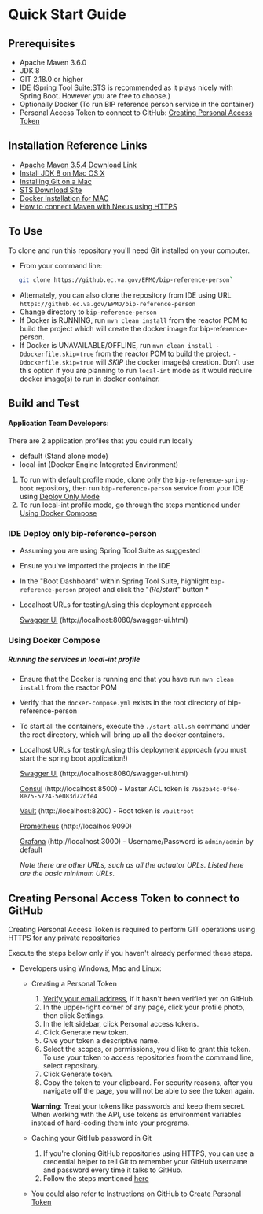 # Quick Start Guide

## Prerequisites

* Apache Maven 3.6.0
* JDK 8
* GIT 2.18.0 or higher
* IDE (Spring Tool Suite:STS is recommended as it plays nicely with Spring Boot. However you are free to choose.)
* Optionally Docker (To run BIP reference person service in the container)
* Personal Access Token to connect to GitHub: [Creating Personal Access Token](#creating-personal-access-token-to-connect-to-github)

## Installation Reference Links
* [Apache Maven 3.5.4 Download Link](https://archive.apache.org/dist/maven/maven-3/3.5.4/binaries/)
* [Install JDK 8 on Mac OS X](installation-help-guide.md#install-jdk-8-on-a-mac)
* [Installing Git on a Mac](installation-help-guide.md#installing-git-on-a-mac)
* [STS Download Site](https://spring.io/tools3/sts/all)
* [Docker Installation for MAC](https://docs.docker.com/docker-for-mac/install/)
* [How to connect Maven with Nexus using HTTPS](installation-help-guide.md#how-to-connect-maven-with-nexus-using-https)

## To Use

To clone and run this repository you'll need Git installed on your computer. 

* From your command line:
```bash
   git clone https://github.ec.va.gov/EPMO/bip-reference-person`
```
* Alternately, you can also clone the repository from IDE using URL `https://github.ec.va.gov/EPMO/bip-reference-person`
* Change directory to `bip-reference-person`
* If Docker is RUNNING, run `mvn clean install` from the reactor POM to build the project which will create the docker image for bip-reference-person. 
* If Docker is UNAVAILABLE/OFFLINE, run `mvn clean install -Ddockerfile.skip=true` from the reactor POM to build the project. `-Ddockerfile.skip=true` will *SKIP* the docker image(s) creation. Don't use this option if you are planning to run `local-int` mode as it would require docker image(s) to run in docker container.

## Build and Test

#### Application Team Developers: ### 

There are 2 application profiles that you could run locally

* default (Stand alone mode)
* local-int (Docker Engine Integrated Environment) 


1. To run with default profile mode, clone only the `bip-reference-spring-boot` repository, then run `bip-reference-person` service from your IDE using [Deploy Only Mode](#ide-deploy-only-bip-reference-person)
1. To run local-int profile mode, go through the steps mentioned under [Using Docker Compose](#using-docker-compose)

### IDE Deploy only bip-reference-person
* Assuming you are using Spring Tool Suite as suggested
* Ensure you've imported the projects in the IDE
* In the "Boot Dashboard" within Spring Tool Suite, highlight `bip-reference-person` project and click the "*(Re)start*" button *
* Localhost URLs for testing/using this deployment approach

  [Swagger UI](http://localhost:8080/swagger-ui.html) (http://localhost:8080/swagger-ui.html)

### Using Docker Compose

##### Running the services in local-int profile

* Ensure that the Docker is running and that you have run `mvn clean install` from the reactor POM
* Verify that the `docker-compose.yml` exists in the root directory of bip-reference-person
* To start all the containers, execute the `./start-all.sh` command under the root directory, which will bring up all the docker containers. 
* Localhost URLs for testing/using this deployment approach (you must start the spring boot application!)

  [Swagger UI](http://localhost:8080/swagger-ui.html) (http://localhost:8080/swagger-ui.html)

  [Consul](http://localhost:8500) (http://localhost:8500) - Master ACL token is `7652ba4c-0f6e-8e75-5724-5e083d72cfe4`

  [Vault](http://localhost:8200) (http://localhost:8200) - Root token is `vaultroot`

  [Prometheus](http://localhos:9090) (http://localhos:9090)

  [Grafana](http://localhost:3000) (http://localhost:3000) - Username/Password is `admin/admin` by default

  *Note there are other URLs, such as all the actuator URLs.  Listed here are the basic minimum URLs.*

## Creating Personal Access Token to connect to GitHub

Creating Personal Access Token is required to perform GIT operations using HTTPS for any private repositories

Execute the steps below only if you haven't already performed these steps.

* Developers using Windows, Mac and Linux: 

  * Creating a Personal Token
    1. [Verify your email address](https://help.github.com/articles/verifying-your-email-address/), if it hasn't been verified yet on GitHub.
    2. In the upper-right corner of any page, click your profile photo, then click Settings.
    3. In the left sidebar, click Personal access tokens.
    4. Click Generate new token.
    5. Give your token a descriptive name.
    6. Select the scopes, or permissions, you'd like to grant this token. To use your token to access repositories from the command line, select repository.
    7. Click Generate token.
    8. Copy the token to your clipboard. For security reasons, after you navigate off the page, you will not be able to see the token again.

    **Warning**: Treat your tokens like passwords and keep them secret. When working with the API, use tokens as environment variables instead of hard-coding them into your programs.

  * Caching your GitHub password in Git
    1. If you're cloning GitHub repositories using HTTPS, you can use a credential helper to tell Git to remember your GitHub username and password every time it talks to GitHub.
    2. Follow the steps mentioned [here](https://help.github.com/en/articles/caching-your-github-password-in-git)

  * You could also refer to Instructions on GitHub to [Create Personal Token](https://help.github.com/articles/creating-a-personal-access-token-for-the-command-line/)


  
